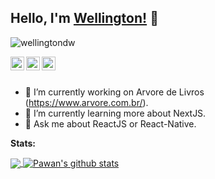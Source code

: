 ## Hello, I'm [Wellington!](https://www.linkedin.com/in/wellington-lima-silva/) 👋

<p align="left"> <img src="https://komarev.com/ghpvc/?username=wellingtondw&label=Views&color=blue&style=plastic" alt="wellingtondw" /> </p>

<a href="https://www.linkedin.com/in/wellington-lima-silva/">
  <img align="left" alt="Wellington's Linkdein" width="22px" src="https://cdn.jsdelivr.net/npm/simple-icons@v3/icons/linkedin.svg" />
</a>
<a href="https://github.com/wellingtondw">
  <img align="left" alt="Wellington's Github" width="22px" src="https://cdn.jsdelivr.net/npm/simple-icons@v3/icons/github.svg" />
</a>
<a href="https://www.facebook.com/wellington.wls.1/">
  <img align="left" alt="Wellington's Facebook" width="22px" src="https://cdn.jsdelivr.net/npm/simple-icons@v3/icons/facebook.svg" />
</a>

<br/>
<br/>


- 🌳 I’m currently working on Arvore de Livros (https://www.arvore.com.br/).
- 🌱 I’m currently learning more about NextJS.
- 💬 Ask me about ReactJS or React-Native. 

**Stats:**  

<a href="https://github.com/wellingtondw">
  <img align="center" src="https://github-readme-stats.vercel.app/api/top-langs/?username=wellingtondw&theme=light&hide_langs_below=1" />
</a>
<a href="https://github.com/wellingtondw">
 <img align="center" src="https://github-readme-stats.vercel.app/api?username=wellingtondw&show_icons=true&theme=light&line_height=27" alt="Pawan's github stats"/>
</a>


<div align="center">


</div>

